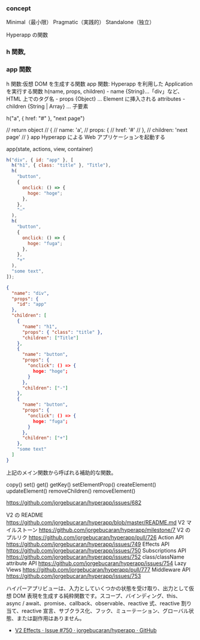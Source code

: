 ### concept

Minimal（最小限）
Pragmatic（実践的）
Standalone（独立）

Hyperapp の関数

### h 関数,

### app 関数

h 関数:仮想 DOM を生成する関数
app 関数: Hyperapp を利用した Application を実行する関数
h(name, props, children) - name {String}…「div」など、HTML 上でのタグ名 - props {Object} … Element に挿入される attributes - children {String | Array} … 子要素

h("a", { href: "#" }, "next page")

// return object
// {
// name: 'a',
// props: {
// href: '#'
// },
// children: 'next page'
// }
app
Hyperapp による Web アプリケーションを起動する

app(state, actions, view, container)

```js
h("div", { id: "app" }, [
  h("h1", { class: "title" }, "Title"),
  h(
    "button",
    {
      onclick: () => {
        hoge: "hoge";
      },
    },
    "–"
  ),
  h(
    "button",
    {
      onclick: () => {
        hoge: "fuga";
      },
    },
    "+"
  ),
  "some text",
]);
```

```json
{
  "name": "div",
  "props": {
    "id": "app"
  },
  "children": [
    {
      "name": "h1",
      "props": { "class": "title" },
      "children": ["Title"]
    },
    {
      "name": "button",
      "props": {
        "onclick": () => {
          hoge: "hoge";
        }
      },
      "children": ["-"]
    },
    {
      "name": "button",
      "props": {
        "onclick": () => {
          hoge: "fuga";
        }
      },
      "children": ["+"]
    },
    "some text"
  ]
}
```

上記のメイン関数から呼ばれる補助的な関数。

copy()
set()
get()
getKey()
setElementProp()
createElement()
updateElement()
removeChildren()
removeElement()

https://github.com/jorgebucaran/hyperapp/issues/682

V2 の README https://github.com/jorgebucaran/hyperapp/blob/master/README.md
V2 マイルストーン https://github.com/jorgebucaran/hyperapp/milestone/7
V2 のプルリク https://github.com/jorgebucaran/hyperapp/pull/726
Action API https://github.com/jorgebucaran/hyperapp/issues/749
Effects API https://github.com/jorgebucaran/hyperapp/issues/750
Subscriptions API https://github.com/jorgebucaran/hyperapp/issues/752
class/className attribute API https://github.com/jorgebucaran/hyperapp/issues/754
Lazy Views https://github.com/jorgebucaran/hyperapp/pull/777
Middleware API https://github.com/jorgebucaran/hyperapp/issues/753

ハイパーアプリビューは、入力としていくつかの状態を受け取り、出力として仮想 DOM 表現を生成する純粋関数です。スコープ、バインディング、this、async / await、promise、callback、observable、reactive 式、reactive 割り当て、reactive 宣言、サブクラス化、フック、ミューテーション、グローバル状態、または副作用はありません。

- [V2 Effects · Issue #750 · jorgebucaran/hyperapp · GitHub](https://github.com/jorgebucaran/hyperapp/issues/750)
